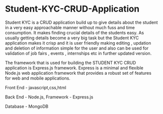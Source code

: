 # Student-KYC-CRUD-Application

Student KYC is a CRUD application build up to give details about the student in a very easy approachable manner without much fuss and time consumption. It makes finding crucial details of the students easy. As usually getting details become a very big task but the Student KYC application makes it crisp and it is user friendly making editing , updation and deletion of information simple for the user and also can be used for validation of job fairs , events , internships etc in further updated version.

The framework that is used for building the STUDENT KYC CRUD application is Express.js framework. Express is a minimal and flexible Node.js web application framework that provides a robust set of features for web and mobile applications.

Front End - javascript,css,html


Back End - Node.js, Framework - Express.js


Database - MongoDB

